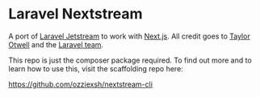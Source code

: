 # Laravel Nextstream

A port of [Laravel Jetstream](https://jetstream.laravel.com/2.x/introduction.html) to work with [Next.js](https://nextjs.org/). All credit goes to [Taylor Otwell](https://twitter.com/taylorotwell) and the [Laravel team](https://laravel.com).

This repo is just the composer package required. To find out more and to learn how to use this, visit the scaffolding repo here:

https://github.com/ozziexsh/nextstream-cli
